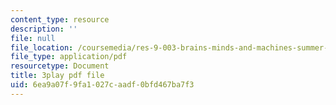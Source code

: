 ```yaml
---
content_type: resource
description: ''
file: null
file_location: /coursemedia/res-9-003-brains-minds-and-machines-summer-course-summer-2015/6ea9a07f9fa1027caadf0bfd467ba7f3_Em9I6XTQA3I.pdf
file_type: application/pdf
resourcetype: Document
title: 3play pdf file
uid: 6ea9a07f-9fa1-027c-aadf-0bfd467ba7f3
---
```

